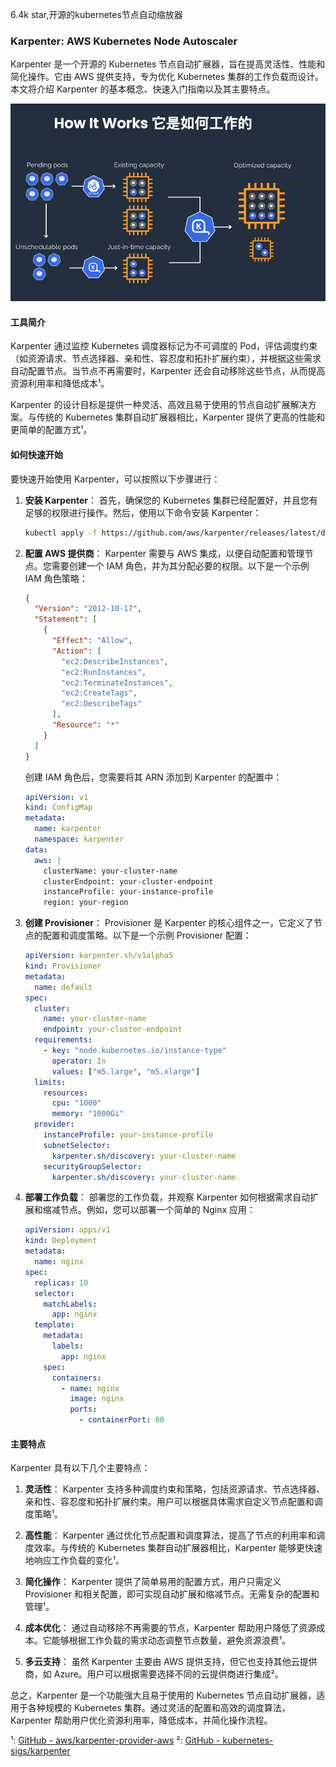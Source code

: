 6.4k star,开源的kubernetes节点自动缩放器

### Karpenter: AWS Kubernetes Node Autoscaler

Karpenter 是一个开源的 Kubernetes 节点自动扩展器，旨在提高灵活性、性能和简化操作。它由 AWS 提供支持，专为优化 Kubernetes 集群的工作负载而设计。本文将介绍 Karpenter 的基本概念、快速入门指南以及其主要特点。

![](image.png)

#### 工具简介

Karpenter 通过监控 Kubernetes 调度器标记为不可调度的 Pod，评估调度约束（如资源请求、节点选择器、亲和性、容忍度和拓扑扩展约束），并根据这些需求自动配置节点。当节点不再需要时，Karpenter 还会自动移除这些节点，从而提高资源利用率和降低成本¹。

Karpenter 的设计目标是提供一种灵活、高效且易于使用的节点自动扩展解决方案。与传统的 Kubernetes 集群自动扩展器相比，Karpenter 提供了更高的性能和更简单的配置方式¹。

#### 如何快速开始

要快速开始使用 Karpenter，可以按照以下步骤进行：

1. **安装 Karpenter**：
   首先，确保您的 Kubernetes 集群已经配置好，并且您有足够的权限进行操作。然后，使用以下命令安装 Karpenter：

   ```bash
   kubectl apply -f https://github.com/aws/karpenter/releases/latest/download/karpenter.yaml
   ```

2. **配置 AWS 提供商**：
   Karpenter 需要与 AWS 集成，以便自动配置和管理节点。您需要创建一个 IAM 角色，并为其分配必要的权限。以下是一个示例 IAM 角色策略：

   ```json
   {
     "Version": "2012-10-17",
     "Statement": [
       {
         "Effect": "Allow",
         "Action": [
           "ec2:DescribeInstances",
           "ec2:RunInstances",
           "ec2:TerminateInstances",
           "ec2:CreateTags",
           "ec2:DescribeTags"
         ],
         "Resource": "*"
       }
     ]
   }
   ```

   创建 IAM 角色后，您需要将其 ARN 添加到 Karpenter 的配置中：

   ```yaml
   apiVersion: v1
   kind: ConfigMap
   metadata:
     name: karpenter
     namespace: karpenter
   data:
     aws: |
       clusterName: your-cluster-name
       clusterEndpoint: your-cluster-endpoint
       instanceProfile: your-instance-profile
       region: your-region
   ```

3. **创建 Provisioner**：
   Provisioner 是 Karpenter 的核心组件之一，它定义了节点的配置和调度策略。以下是一个示例 Provisioner 配置：

   ```yaml
   apiVersion: karpenter.sh/v1alpha5
   kind: Provisioner
   metadata:
     name: default
   spec:
     cluster:
       name: your-cluster-name
       endpoint: your-cluster-endpoint
     requirements:
       - key: "node.kubernetes.io/instance-type"
         operator: In
         values: ["m5.large", "m5.xlarge"]
     limits:
       resources:
         cpu: "1000"
         memory: "1000Gi"
     provider:
       instanceProfile: your-instance-profile
       subnetSelector:
         karpenter.sh/discovery: your-cluster-name
       securityGroupSelector:
         karpenter.sh/discovery: your-cluster-name
   ```

4. **部署工作负载**：
   部署您的工作负载，并观察 Karpenter 如何根据需求自动扩展和缩减节点。例如，您可以部署一个简单的 Nginx 应用：

   ```yaml
   apiVersion: apps/v1
   kind: Deployment
   metadata:
     name: nginx
   spec:
     replicas: 10
     selector:
       matchLabels:
         app: nginx
     template:
       metadata:
         labels:
           app: nginx
       spec:
         containers:
           - name: nginx
             image: nginx
             ports:
               - containerPort: 80
   ```

#### 主要特点

Karpenter 具有以下几个主要特点：

1. **灵活性**：
   Karpenter 支持多种调度约束和策略，包括资源请求、节点选择器、亲和性、容忍度和拓扑扩展约束。用户可以根据具体需求自定义节点配置和调度策略¹。

2. **高性能**：
   Karpenter 通过优化节点配置和调度算法，提高了节点的利用率和调度效率。与传统的 Kubernetes 集群自动扩展器相比，Karpenter 能够更快速地响应工作负载的变化¹。

3. **简化操作**：
   Karpenter 提供了简单易用的配置方式，用户只需定义 Provisioner 和相关配置，即可实现自动扩展和缩减节点。无需复杂的配置和管理¹。

4. **成本优化**：
   通过自动移除不再需要的节点，Karpenter 帮助用户降低了资源成本。它能够根据工作负载的需求动态调整节点数量，避免资源浪费¹。

5. **多云支持**：
   虽然 Karpenter 主要由 AWS 提供支持，但它也支持其他云提供商，如 Azure。用户可以根据需要选择不同的云提供商进行集成²。

总之，Karpenter 是一个功能强大且易于使用的 Kubernetes 节点自动扩展器，适用于各种规模的 Kubernetes 集群。通过灵活的配置和高效的调度算法，Karpenter 帮助用户优化资源利用率，降低成本，并简化操作流程。

¹: [GitHub - aws/karpenter-provider-aws](https://github.com/aws/karpenter-provider-aws)
²: [GitHub - kubernetes-sigs/karpenter](https://github.com/kubernetes-sigs/karpenter)


